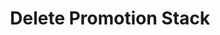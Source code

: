 ---
title: Delete Promotion Stack
type: endpoint
category: 639ba2628407100061f5faac
slug: delete-promotion-stack
parentDoc: 639ba2658407100061f5fab0
hidden: false
order: 14
---